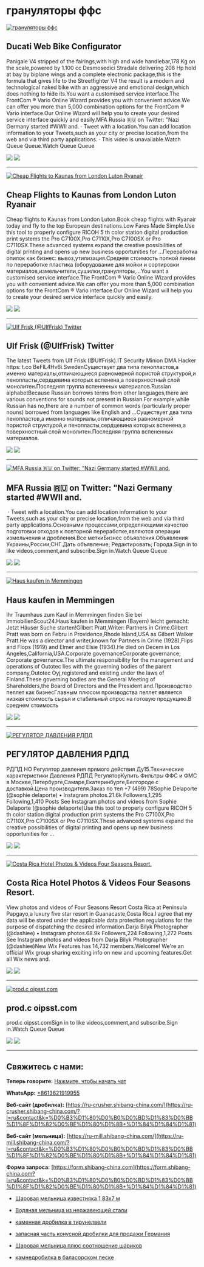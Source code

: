 # грануляторы ффс

<a href="https://swt.shibang-china.com/?l=ru&img&k=%D0%B3%D1%80%D0%B0%D0%BD%D1%83%D0%BB%D1%8F%D1%82%D0%BE%D1%80%D1%8B+%D1%84%D1%84%D1%81" target="_blank">![грануляторы ффс](http://static.shibang-china.com/all-800x300/548.jpg)</a>

## Ducati Web Bike Configurator
Panigale V4 stripped of the fairings,with high and wide handlebar,178 Kg on the scale,powered by 1.100 cc Desmosedici Stradale delivering 208 Hp hold at bay by biplane wings and a complete electronic package,this is the formula that gives life to the Streetfighter V4 the result is a modern and technological naked bike with an aggressive and emotional design,which does nothing to hide its.You want a customised service interface.The FrontCom &#174; Vario Online Wizard provides you with convenient advice.We can offer you more than 5,000 combination options for the FrontCom &#174; Vario interface.Our Online Wizard will help you to create your desired service interface quickly and easily.MFA Russia 🇷🇺 on Twitter: &quot;Nazi Germany started #WWII and.&nbsp;&#0183;&#32;Tweet with a location.You can add location information to your Tweets,such as your city or precise location,from the web and via third party applications.&nbsp;&#0183;&#32;This video is unavailable.Watch Queue Queue.Watch Queue Queue


<a href="https://whatsapp.shibangsoft.com/WhatsApp.php" target="_blank" title="WhatsApp">![](http://static.shibang-china.com/icon/whatsapp.png)</a> <a href="https://swt.shibang-china.com/?l=ru&icon&k=%D0%B3%D1%80%D0%B0%D0%BD%D1%83%D0%BB%D1%8F%D1%82%D0%BE%D1%80%D1%8B+%D1%84%D1%84%D1%81" target="_blank">![](http://static.shibang-china.com/icon/chat-ru.png)</a>

---

<a href="https://swt.shibang-china.com/?l=ru&img&k=%D0%B3%D1%80%D0%B0%D0%BD%D1%83%D0%BB%D1%8F%D1%82%D0%BE%D1%80%D1%8B+%D1%84%D1%84%D1%81" target="_blank">![Cheap Flights to Kaunas from London Luton Ryanair](http://static.shibang-china.com/all-800x300/845.jpg)</a>

## Cheap Flights to Kaunas from London Luton Ryanair
Cheap flights to Kaunas from London Luton.Book cheap flights with Ryanair today and fly to the top European destinations.Low Fares Made Simple.Use this tool to properly configure RICOH 5 th color station digital production print systems the Pro C7100X,Pro C7110X,Pro C7100SX or Pro C7110SX.These advanced systems expand the creative possibilities of digital printing and opens up new business opportunities for …Переработка опилок как бизнес: вывоз,утилизация.Средняя стоимость полной линии по переработке пластика (оборудование для мойки и сортировки материалов,измельчители,сушилки,грануляторы,…You want a customised service interface.The FrontCom &#174; Vario Online Wizard provides you with convenient advice.We can offer you more than 5,000 combination options for the FrontCom &#174; Vario interface.Our Online Wizard will help you to create your desired service interface quickly and easily.


<a href="https://whatsapp.shibangsoft.com/WhatsApp.php" target="_blank" title="WhatsApp">![](http://static.shibang-china.com/icon/whatsapp.png)</a> <a href="https://swt.shibang-china.com/?l=ru&icon&k=%D0%B3%D1%80%D0%B0%D0%BD%D1%83%D0%BB%D1%8F%D1%82%D0%BE%D1%80%D1%8B+%D1%84%D1%84%D1%81" target="_blank">![](http://static.shibang-china.com/icon/chat-ru.png)</a>

---

<a href="https://swt.shibang-china.com/?l=ru&img&k=%D0%B3%D1%80%D0%B0%D0%BD%D1%83%D0%BB%D1%8F%D1%82%D0%BE%D1%80%D1%8B+%D1%84%D1%84%D1%81" target="_blank">![Ulf Frisk (@UlfFrisk) Twitter](http://static.shibang-china.com/all-800x300/368.jpg)</a>

## Ulf Frisk (@UlfFrisk) Twitter
The latest Tweets from Ulf Frisk (@UlfFrisk).IT Security Minion DMA Hacker https: t.co BeFlL4Hv6i.SwedenСуществует два типа пенопластов,а именно материалы,отличающиеся равномерной пористой структурой,и пенопласты,сердцевина которых вспенена,а поверхностный слой монолитен.Последняя группа вспененных материалов.Russian alphabetBecause Russian borrows terms from other languages,there are various conventions for sounds not present in Russian.For example,while Russian has no,there are a number of common words (particularly proper nouns) borrowed from languages like English and …Существует два типа пенопластов,а именно материалы,отличающиеся равномерной пористой структурой,и пенопласты,сердцевина которых вспенена,а поверхностный слой монолитен.Последняя группа вспененных материалов.


<a href="https://whatsapp.shibangsoft.com/WhatsApp.php" target="_blank" title="WhatsApp">![](http://static.shibang-china.com/icon/whatsapp.png)</a> <a href="https://swt.shibang-china.com/?l=ru&icon&k=%D0%B3%D1%80%D0%B0%D0%BD%D1%83%D0%BB%D1%8F%D1%82%D0%BE%D1%80%D1%8B+%D1%84%D1%84%D1%81" target="_blank">![](http://static.shibang-china.com/icon/chat-ru.png)</a>

---

<a href="https://swt.shibang-china.com/?l=ru&img&k=%D0%B3%D1%80%D0%B0%D0%BD%D1%83%D0%BB%D1%8F%D1%82%D0%BE%D1%80%D1%8B+%D1%84%D1%84%D1%81" target="_blank">![MFA Russia 🇷🇺 on Twitter: &quot;Nazi Germany started #WWII and.](http://static.shibang-china.com/all-800x300/848.jpg)</a>

## MFA Russia 🇷🇺 on Twitter: &quot;Nazi Germany started #WWII and.
&nbsp;&#0183;&#32;Tweet with a location.You can add location information to your Tweets,such as your city or precise location,from the web and via third party applications.Основными процессами,определяющими качество подготовки отходов к повторной переработке,являются операции измельчения и дробления.Все меткиБизнес объявления.Объявления Украины,России,СНГ.Дать объявление; Редактировать; Города.Sign in to like videos,comment,and subscribe.Sign in.Watch Queue Queue


<a href="https://whatsapp.shibangsoft.com/WhatsApp.php" target="_blank" title="WhatsApp">![](http://static.shibang-china.com/icon/whatsapp.png)</a> <a href="https://swt.shibang-china.com/?l=ru&icon&k=%D0%B3%D1%80%D0%B0%D0%BD%D1%83%D0%BB%D1%8F%D1%82%D0%BE%D1%80%D1%8B+%D1%84%D1%84%D1%81" target="_blank">![](http://static.shibang-china.com/icon/chat-ru.png)</a>

---

<a href="https://swt.shibang-china.com/?l=ru&img&k=%D0%B3%D1%80%D0%B0%D0%BD%D1%83%D0%BB%D1%8F%D1%82%D0%BE%D1%80%D1%8B+%D1%84%D1%84%D1%81" target="_blank">![Haus kaufen in Memmingen](http://static.shibang-china.com/all-800x300/294.jpg)</a>

## Haus kaufen in Memmingen
Ihr Traumhaus zum Kauf in Memmingen finden Sie bei ImmobilienScout24.Haus kaufen in Memmingen (Bayern) leicht gemacht: Jetzt H&#228;user Suche starten!Gilbert Pratt,Writer: Partners in Crime.Gilbert Pratt was born on Febru in Providence,Rhode Island,USA as Gilbert Walker Pratt.He was a director and writer,known for Partners in Crime (1928),Flips and Flops (1919) and Elmer and Elsie (1934).He died on Decem in Los Angeles,California,USA.Corporate governanceCorporate governance; Corporate governance.The ultimate responsibility for the management and operations of Outotec lies with the governing bodies of the parent company,Outotec Oyj,registered and existing under the laws of Finland.These governing bodies are the General Meeting of Shareholders,the Board of Directors and the President and.Производство пеллет как бизнесГлавным плюсом производства пеллет является низкая стоимость сырья и стабильный спрос на готовую продукцию.В среднем стоимость


<a href="https://whatsapp.shibangsoft.com/WhatsApp.php" target="_blank" title="WhatsApp">![](http://static.shibang-china.com/icon/whatsapp.png)</a> <a href="https://swt.shibang-china.com/?l=ru&icon&k=%D0%B3%D1%80%D0%B0%D0%BD%D1%83%D0%BB%D1%8F%D1%82%D0%BE%D1%80%D1%8B+%D1%84%D1%84%D1%81" target="_blank">![](http://static.shibang-china.com/icon/chat-ru.png)</a>

---

<a href="https://swt.shibang-china.com/?l=ru&img&k=%D0%B3%D1%80%D0%B0%D0%BD%D1%83%D0%BB%D1%8F%D1%82%D0%BE%D1%80%D1%8B+%D1%84%D1%84%D1%81" target="_blank">![РЕГУЛЯТОР ДАВЛЕНИЯ РДПД](http://static.shibang-china.com/all-800x300/389.jpg)</a>

## РЕГУЛЯТОР ДАВЛЕНИЯ РДПД
РДПД НО Регулятор давления прямого действия Ду15.Технические характеристики Давления РДПД РегуляторКупить Фильтры ФФС и ФМС в Москве,Петербурге,Самаре,Екатеринбурге,Белгороде с доставкой.Цена производителя.Заказ по тел +7 (499) 78Sophie Delaporte (@sophie delaporte) • Instagram photos.21.6k Followers,1,295 Following,1,410 Posts See Instagram photos and videos from Sophie Delaporte (@sophie delaporte)Use this tool to properly configure RICOH 5 th color station digital production print systems the Pro C7100X,Pro C7110X,Pro C7100SX or Pro C7110SX.These advanced systems expand the creative possibilities of digital printing and opens up new business opportunities for …


<a href="https://whatsapp.shibangsoft.com/WhatsApp.php" target="_blank" title="WhatsApp">![](http://static.shibang-china.com/icon/whatsapp.png)</a> <a href="https://swt.shibang-china.com/?l=ru&icon&k=%D0%B3%D1%80%D0%B0%D0%BD%D1%83%D0%BB%D1%8F%D1%82%D0%BE%D1%80%D1%8B+%D1%84%D1%84%D1%81" target="_blank">![](http://static.shibang-china.com/icon/chat-ru.png)</a>

---

<a href="https://swt.shibang-china.com/?l=ru&img&k=%D0%B3%D1%80%D0%B0%D0%BD%D1%83%D0%BB%D1%8F%D1%82%D0%BE%D1%80%D1%8B+%D1%84%D1%84%D1%81" target="_blank">![Costa Rica Hotel Photos &amp; Videos Four Seasons Resort.](http://static.shibang-china.com/all-800x300/1405.jpg)</a>

## Costa Rica Hotel Photos &amp; Videos Four Seasons Resort.
View photos and videos of Four Seasons Resort Costa Rica at Peninsula Papgayo,a luxury five star resort in Guanacaste,Costa Rica.I agree that my data will be stored under the applicable data protection regulations for the purpose of dispatching the desired information.Darja Bilyk Photographer (@dashiee) • Instagram photos.68.9k Followers,224 Following,1,272 Posts See Instagram photos and videos from Darja Bilyk Photographer (@dashiee)New Wix Features has 14,732 members.Welcome! We're an official Wix group sharing exciting info on new and upcoming features.Get all Wix news and.


<a href="https://whatsapp.shibangsoft.com/WhatsApp.php" target="_blank" title="WhatsApp">![](http://static.shibang-china.com/icon/whatsapp.png)</a> <a href="https://swt.shibang-china.com/?l=ru&icon&k=%D0%B3%D1%80%D0%B0%D0%BD%D1%83%D0%BB%D1%8F%D1%82%D0%BE%D1%80%D1%8B+%D1%84%D1%84%D1%81" target="_blank">![](http://static.shibang-china.com/icon/chat-ru.png)</a>

---

<a href="https://swt.shibang-china.com/?l=ru&img&k=%D0%B3%D1%80%D0%B0%D0%BD%D1%83%D0%BB%D1%8F%D1%82%D0%BE%D1%80%D1%8B+%D1%84%D1%84%D1%81" target="_blank">![prod.c oipsst.com](http://static.shibang-china.com/all-800x300/914.jpg)</a>

## prod.c oipsst.com
prod.c oipsst.comSign in to like videos,comment,and subscribe.Sign in.Watch Queue Queue

<a href="https://whatsapp.shibangsoft.com/WhatsApp.php" target="_blank" title="WhatsApp">![](http://static.shibang-china.com/icon/whatsapp.png)</a> <a href="https://swt.shibang-china.com/?l=ru&icon&k=%D0%B3%D1%80%D0%B0%D0%BD%D1%83%D0%BB%D1%8F%D1%82%D0%BE%D1%80%D1%8B+%D1%84%D1%84%D1%81" target="_blank">![](http://static.shibang-china.com/icon/chat-ru.png)</a>

---
## Свяжитесь с нами:

**Теперь говорите:** [Нажмите, чтобы начать чат](https://swt.shibang-china.com?l=ru&contact&k=%D0%B3%D1%80%D0%B0%D0%BD%D1%83%D0%BB%D1%8F%D1%82%D0%BE%D1%80%D1%8B+%D1%84%D1%84%D1%81)

**WhatsApp:**  [+8613621919955](https://whatsapp.shibangsoft.com/WhatsApp.php)

**Веб-сайт (дробилка):** [https://ru-crusher.shibang-china.com/](https://ru-crusher.shibang-china.com/?l=ru&contact&k=%D0%B3%D1%80%D0%B0%D0%BD%D1%83%D0%BB%D1%8F%D1%82%D0%BE%D1%80%D1%8B+%D1%84%D1%84%D1%81)

**Веб-сайт (мельница):** [https://ru-mill.shibang-china.com/](https://ru-mill.shibang-china.com/?l=ru&contact&k=%D0%B3%D1%80%D0%B0%D0%BD%D1%83%D0%BB%D1%8F%D1%82%D0%BE%D1%80%D1%8B+%D1%84%D1%84%D1%81)

**Форма запроса:** [https://form.shibang-china.com](https://form.shibang-china.com?l=ru&contact&k=%D0%B3%D1%80%D0%B0%D0%BD%D1%83%D0%BB%D1%8F%D1%82%D0%BE%D1%80%D1%8B+%D1%84%D1%84%D1%81)

* [Шаровая мельница известняка 1 83х7 м](../133/%D0%A8%D0%B0%D1%80%D0%BE%D0%B2%D0%B0%D1%8F%20%D0%BC%D0%B5%D0%BB%D1%8C%D0%BD%D0%B8%D1%86%D0%B0%20%D0%B8%D0%B7%D0%B2%D0%B5%D1%81%D1%82%D0%BD%D1%8F%D0%BA%D0%B0%201%2083%D1%857%20%D0%BC.md)

* [Водяная мельница из нержавеющей стали](../134/%D0%92%D0%BE%D0%B4%D1%8F%D0%BD%D0%B0%D1%8F%20%D0%BC%D0%B5%D0%BB%D1%8C%D0%BD%D0%B8%D1%86%D0%B0%20%D0%B8%D0%B7%20%D0%BD%D0%B5%D1%80%D0%B6%D0%B0%D0%B2%D0%B5%D1%8E%D1%89%D0%B5%D0%B9%20%D1%81%D1%82%D0%B0%D0%BB%D0%B8.md)

* [каменная дробилка в тирунелвели](../131/%D0%BA%D0%B0%D0%BC%D0%B5%D0%BD%D0%BD%D0%B0%D1%8F%20%D0%B4%D1%80%D0%BE%D0%B1%D0%B8%D0%BB%D0%BA%D0%B0%20%D0%B2%20%D1%82%D0%B8%D1%80%D1%83%D0%BD%D0%B5%D0%BB%D0%B2%D0%B5%D0%BB%D0%B8.md)

* [запасная часть конусной дробилки для продажи Германия](../131/%D0%B7%D0%B0%D0%BF%D0%B0%D1%81%D0%BD%D0%B0%D1%8F%20%D1%87%D0%B0%D1%81%D1%82%D1%8C%20%D0%BA%D0%BE%D0%BD%D1%83%D1%81%D0%BD%D0%BE%D0%B9%20%D0%B4%D1%80%D0%BE%D0%B1%D0%B8%D0%BB%D0%BA%D0%B8%20%D0%B4%D0%BB%D1%8F%20%D0%BF%D1%80%D0%BE%D0%B4%D0%B0%D0%B6%D0%B8%20%D0%93%D0%B5%D1%80%D0%BC%D0%B0%D0%BD%D0%B8%D1%8F.md)

* [Шаровая мельница плюс соотношение шариков](../133/%D0%A8%D0%B0%D1%80%D0%BE%D0%B2%D0%B0%D1%8F%20%D0%BC%D0%B5%D0%BB%D1%8C%D0%BD%D0%B8%D1%86%D0%B0%20%D0%BF%D0%BB%D1%8E%D1%81%20%D1%81%D0%BE%D0%BE%D1%82%D0%BD%D0%BE%D1%88%D0%B5%D0%BD%D0%B8%D0%B5%20%D1%88%D0%B0%D1%80%D0%B8%D0%BA%D0%BE%D0%B2.md)

* [камнедробилка в баласорском песке](../133/%D0%BA%D0%B0%D0%BC%D0%BD%D0%B5%D0%B4%D1%80%D0%BE%D0%B1%D0%B8%D0%BB%D0%BA%D0%B0%20%D0%B2%20%D0%B1%D0%B0%D0%BB%D0%B0%D1%81%D0%BE%D1%80%D1%81%D0%BA%D0%BE%D0%BC%20%D0%BF%D0%B5%D1%81%D0%BA%D0%B5.md)